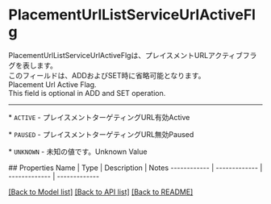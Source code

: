# PlacementUrlListServiceUrlActiveFlg

<div lang=\"ja\"> PlacementUrlListServiceUrlActiveFlgは、プレイスメントURLアクティブフラグを表します。<br> このフィールドは、ADDおよびSET時に省略可能となります。 </div> <div lang=\"en\"> Placement Url Active Flag.<br> This field is optional in ADD and SET operation. </div> <hr> <p>* <code>ACTIVE</code> - <span lang=\"ja\">プレイスメントターゲティングURL有効</span><span lang=\"en\">Active</span></p> <p>* <code>PAUSED</code> - <span lang=\"ja\">プレイスメントターゲティングURL無効</span><span lang=\"en\">Paused</span></p> <p>* <code>UNKNOWN</code> - <span lang=\"ja\">未知の値です。</span><span lang=\"en\">Unknown Value</span></p> 
## Properties
Name | Type | Description | Notes
------------ | ------------- | ------------- | -------------

[[Back to Model list]](../README.md#documentation-for-models) [[Back to API list]](../README.md#documentation-for-api-endpoints) [[Back to README]](../README.md)


